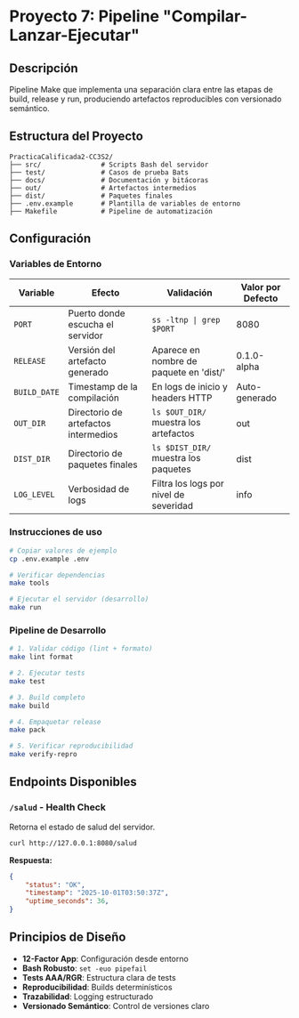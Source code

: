 # Proyecto 7: Pipeline "Compilar-Lanzar-Ejecutar"

## Descripción
Pipeline Make que implementa una separación clara entre las etapas de build, release y run, produciendo artefactos reproducibles con versionado semántico.

## Estructura del Proyecto

```
PracticaCalificada2-CC3S2/
├── src/               # Scripts Bash del servidor
├── test/              # Casos de prueba Bats
├── docs/              # Documentación y bitácoras
├── out/               # Artefactos intermedios
├── dist/              # Paquetes finales
├── .env.example       # Plantilla de variables de entorno
├── Makefile           # Pipeline de automatización
```

## Configuración

### Variables de Entorno

| Variable     | Efecto                               | Validación                              | Valor por Defecto |
|--------------|--------------------------------------|-----------------------------------------|-------------------|
| `PORT`       | Puerto donde escucha el servidor     | `ss -ltnp \| grep $PORT`                | 8080              |
| `RELEASE`    | Versión del artefacto generado       | Aparece en nombre de paquete en 'dist/' | 0.1.0-alpha       |
| `BUILD_DATE` | Timestamp de la compilación          | En logs de inicio y headers HTTP        | Auto-generado     |
| `OUT_DIR`    | Directorio de artefactos intermedios | `ls $OUT_DIR/` muestra los artefactos   | out               |
| `DIST_DIR`   | Directorio de paquetes finales       | `ls $DIST_DIR/` muestra los paquetes    | dist              |
| `LOG_LEVEL`  | Verbosidad de logs                   | Filtra los logs por nivel de severidad  | info              |

### Instrucciones de uso

```bash
# Copiar valores de ejemplo 
cp .env.example .env

# Verificar dependencias
make tools

# Ejecutar el servidor (desarrollo)
make run
```

### Pipeline de Desarrollo

```bash
# 1. Validar código (lint + formato)
make lint format

# 2. Ejecutar tests
make test

# 3. Build completo
make build

# 4. Empaquetar release
make pack

# 5. Verificar reproducibilidad
make verify-repro
```

## Endpoints Disponibles

### `/salud` - Health Check
Retorna el estado de salud del servidor.

```bash
curl http://127.0.0.1:8080/salud
```

**Respuesta:**
```json
{
    "status": "OK",
    "timestamp": "2025-10-01T03:50:37Z",
    "uptime_seconds": 36,
}
```

## Principios de Diseño

- **12-Factor App**: Configuración desde entorno
- **Bash Robusto**: `set -euo pipefail`
- **Tests AAA/RGR**: Estructura clara de tests
- **Reproducibilidad**: Builds determinísticos
- **Trazabilidad**: Logging estructurado
- **Versionado Semántico**: Control de versiones claro
